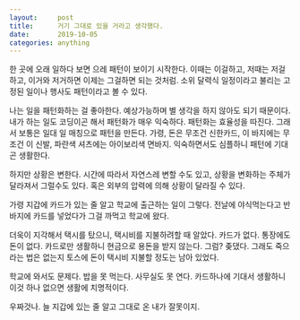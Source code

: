 ```yaml
---
layout:     post
title:      거기 그대로 있을 거라고 생각했다.
date:       2019-10-05
categories: anything
---
```

한 곳에 오래 일하다 보면 으레 패턴이 보이기 시작한다. 이때는 이걸하고, 저때는 저걸하고, 이거와 저거하면 이제는 그걸하면 되는 것처럼. 소위 달력식 일정이라고 불리는 고정된 일이나 행사도 패턴이라고 볼 수 있다. 

나는 일을 패턴화하는 걸 좋아한다. 예상가능하며 별 생각을 하지 않아도 되기 때문이다. 내가 하는 일도 코딩이곤 해서 패턴화가 매우 익숙하다. 패턴화는 효율성을 따진다. 그래서 보통은 일대 일 매칭으로 패턴을 만든다. 가령, 돈은 무조건 신한카드, 이 바지에는 무조건 이 신발, 파란색 셔츠에는 아이보리색 면바지. 익숙하면서도 심플하니 패턴에 기대곤 생활한다.

하지만 상황은 변한다. 시간에 따라서 자연스레 변할 수도 있고, 상황을 변화하는 주체가 달라져서 그럴수도 있다. 혹은 외부의 압력에 의해 상황이 달라질 수 있다.

가령 지갑에 카드가 있는 줄 알고 학교에 출근하는 일이 그렇다. 전날에 야식먹는다고 반바지에 카드를 넣었다가 그걸 까먹고 학교에 왔다. 

더욱이 지각해서 택시를 탔으니, 택시비를 지불하려할 때 알았다. 카드가 없다. 통장에도 돈이 없다. 카드로만 생활하니 현금으로 용돈을 받지 않는다. 그럼? 좆댔다. 그래도 죽으라는 법은 없는지 토스에 돈이 택시비 지불할 정도는 남아 있었다.

학교에 와서도 문제다. 밥을 못 먹는다. 사무실도 못 연다. 카드하나에 기대서 생활하니 이것 하나 없으면 생활에 치명적이다. 

우짜것나. 늘 지갑에 있는 줄 알고 그대로 온 내가 잘못이지.
